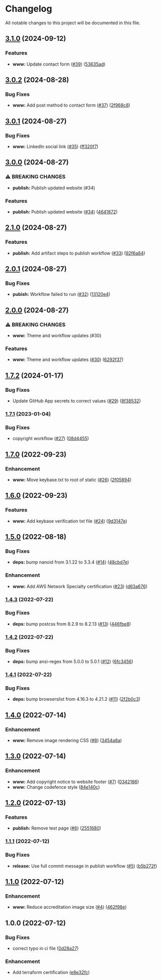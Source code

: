 # Changelog

All notable changes to this project will be documented in this file.

## [3.1.0](https://github.com/3ware/www-src/compare/v3.0.2...v3.1.0) (2024-09-12)


### Features

* **www:** Update contact form ([#39](https://github.com/3ware/www-src/issues/39)) ([53635ad](https://github.com/3ware/www-src/commit/53635ad23ba189b4245c8f16a5f1aefaa76e85cc))

## [3.0.2](https://github.com/3ware/www-src/compare/v3.0.1...v3.0.2) (2024-08-28)


### Bug Fixes

* **www:** Add post method to contact form ([#37](https://github.com/3ware/www-src/issues/37)) ([2f968c8](https://github.com/3ware/www-src/commit/2f968c85cda9e3719861c6c1431fdb3e504922ec))

## [3.0.1](https://github.com/3ware/www-src/compare/v3.0.0...v3.0.1) (2024-08-27)


### Bug Fixes

* **www:** LinkedIn social link ([#35](https://github.com/3ware/www-src/issues/35)) ([ff320f7](https://github.com/3ware/www-src/commit/ff320f737a9604bf817d17fbc983fd3bb407244e))

## [3.0.0](https://github.com/3ware/www-src/compare/v2.1.0...v3.0.0) (2024-08-27)


### ⚠ BREAKING CHANGES

* **publish:** Publish updated website (#34)

### Features

* **publish:** Publish updated website ([#34](https://github.com/3ware/www-src/issues/34)) ([4641872](https://github.com/3ware/www-src/commit/46418729da3e18e5e5dfac9795538ba8fe360907))

## [2.1.0](https://github.com/3ware/www-src/compare/v2.0.1...v2.1.0) (2024-08-27)


### Features

* **publish:** Add artifact steps to publish workflow ([#33](https://github.com/3ware/www-src/issues/33)) ([92f6a84](https://github.com/3ware/www-src/commit/92f6a8455c7aef8dd906e7c0f5259ee21dcd80c9))

## [2.0.1](https://github.com/3ware/www-src/compare/v2.0.0...v2.0.1) (2024-08-27)


### Bug Fixes

* **pubish:** Workflow failed to run ([#32](https://github.com/3ware/www-src/issues/32)) ([13120e4](https://github.com/3ware/www-src/commit/13120e4a7e9072a7b47c8a2dc6be63b929fe563e))

## [2.0.0](https://github.com/3ware/www-src/compare/v1.7.2...v2.0.0) (2024-08-27)


### ⚠ BREAKING CHANGES

* **www:** Theme and workflow updates (#30)

### Features

* **www:** Theme and workflow updates ([#30](https://github.com/3ware/www-src/issues/30)) ([6292f37](https://github.com/3ware/www-src/commit/6292f37dd7b873074213b083bbacb9665393d81f))

## [1.7.2](https://github.com/3ware/www-src/compare/v1.7.1...v1.7.2) (2024-01-17)


### Bug Fixes

* Update GitHub App secrets to correct values ([#29](https://github.com/3ware/www-src/issues/29)) ([8f38532](https://github.com/3ware/www-src/commit/8f38532836c35af9469c87273c70e64a16e65732))

### [1.7.1](https://github.com/3ware/www-src/compare/v1.7.0...v1.7.1) (2023-01-04)


### Bug Fixes

* copyright workflow ([#27](https://github.com/3ware/www-src/issues/27)) ([08d4455](https://github.com/3ware/www-src/commit/08d44559d5ffb2d922d0fe9ee6b060b4fdaddd92))

## [1.7.0](https://github.com/3ware/www-src/compare/v1.6.0...v1.7.0) (2022-09-23)


### Enhancement

* **www:** Move keybase.txt to root of static ([#26](https://github.com/3ware/www-src/issues/26)) ([2f05894](https://github.com/3ware/www-src/commit/2f05894d4e0172e9bbf43ab575e375ecf630ac90))

## [1.6.0](https://github.com/3ware/www-src/compare/v1.5.0...v1.6.0) (2022-09-23)


### Features

* **www:** Add keybase verification txt file ([#24](https://github.com/3ware/www-src/issues/24)) ([9d3147e](https://github.com/3ware/www-src/commit/9d3147ef4fe5b54a5ffffda40770b6cfba9d458b))

## [1.5.0](https://github.com/3ware/www-src/compare/v1.4.3...v1.5.0) (2022-08-18)


### Bug Fixes

* **deps:** bump nanoid from 3.1.22 to 3.3.4 ([#14](https://github.com/3ware/www-src/issues/14)) ([48cbd7e](https://github.com/3ware/www-src/commit/48cbd7e1b36f584d0b9f4d865ee55bb6b3620fc4))


### Enhancement

* **www:** Add AWS Network Specialty certification ([#23](https://github.com/3ware/www-src/issues/23)) ([d63a676](https://github.com/3ware/www-src/commit/d63a6764ab541546ad31539ad4761d93e3b314cb))

### [1.4.3](https://github.com/3ware/www-src/compare/v1.4.2...v1.4.3) (2022-07-22)


### Bug Fixes

* **deps:** bump postcss from 8.2.9 to 8.2.13 ([#13](https://github.com/3ware/www-src/issues/13)) ([446fbe8](https://github.com/3ware/www-src/commit/446fbe8019934c588d7f19ddc4f6d875712dffbc))

### [1.4.2](https://github.com/3ware/www-src/compare/v1.4.1...v1.4.2) (2022-07-22)


### Bug Fixes

* **deps:** bump ansi-regex from 5.0.0 to 5.0.1 ([#12](https://github.com/3ware/www-src/issues/12)) ([6fc3456](https://github.com/3ware/www-src/commit/6fc3456dbbd5e40d60a20b9fbc8caff2a86ba3ab))

### [1.4.1](https://github.com/3ware/www-src/compare/v1.4.0...v1.4.1) (2022-07-22)


### Bug Fixes

* **deps:** bump browserslist from 4.16.3 to 4.21.2 ([#11](https://github.com/3ware/www-src/issues/11)) ([2f2b0c3](https://github.com/3ware/www-src/commit/2f2b0c32bb8f45e48fd00f121a154cb2fe8a490a))

## [1.4.0](https://github.com/3ware/www-src/compare/v1.3.0...v1.4.0) (2022-07-14)


### Enhancement

* **www:** Remove image rendering CSS ([#8](https://github.com/3ware/www-src/issues/8)) ([3454a8a](https://github.com/3ware/www-src/commit/3454a8ad22998bf7844bdeeddbc0c72f9fe58c82))

## [1.3.0](https://github.com/3ware/www-src/compare/v1.2.0...v1.3.0) (2022-07-14)


### Enhancement

* **www:** Add copyright notice to website footer ([#7](https://github.com/3ware/www-src/issues/7)) ([0342186](https://github.com/3ware/www-src/commit/03421865013b787d6e016358448cd6297db5b26f))
* **www:** Change codefence style ([84e140c](https://github.com/3ware/www-src/commit/84e140c8ff356faeee18cad10f546be1c0803de1))

## [1.2.0](https://github.com/3ware/www-src/compare/v1.1.1...v1.2.0) (2022-07-13)


### Features

* **publish:** Remove test page ([#6](https://github.com/3ware/www-src/issues/6)) ([2551680](https://github.com/3ware/www-src/commit/25516809811e1cef026ba66d9d0b483d39477720))

### [1.1.1](https://github.com/3ware/www-src/compare/v1.1.0...v1.1.1) (2022-07-12)


### Bug Fixes

* **release:** Use full commit message in publish workflow ([#5](https://github.com/3ware/www-src/issues/5)) ([b5b272f](https://github.com/3ware/www-src/commit/b5b272f3a02a1a1d6989021a9ecc39dab04e93d6))

## [1.1.0](https://github.com/3ware/www-src/compare/v1.0.0...v1.1.0) (2022-07-12)


### Enhancement

* **www:** Reduce accreditation image size ([#4](https://github.com/3ware/www-src/issues/4)) ([462f98e](https://github.com/3ware/www-src/commit/462f98e93dfbae9320611bf2c3ed25927ad6d857))

## 1.0.0 (2022-07-12)


### Bug Fixes

* correct typo in ci file ([0d28a27](https://github.com/3ware/www-src/commit/0d28a27c896f582189d627ee884bdb3525b0f9fa))


### Enhancement

* Add terraform certification ([e8e32fc](https://github.com/3ware/www-src/commit/e8e32fc84acb7765f6358dab4979a30c02fdc88e))
